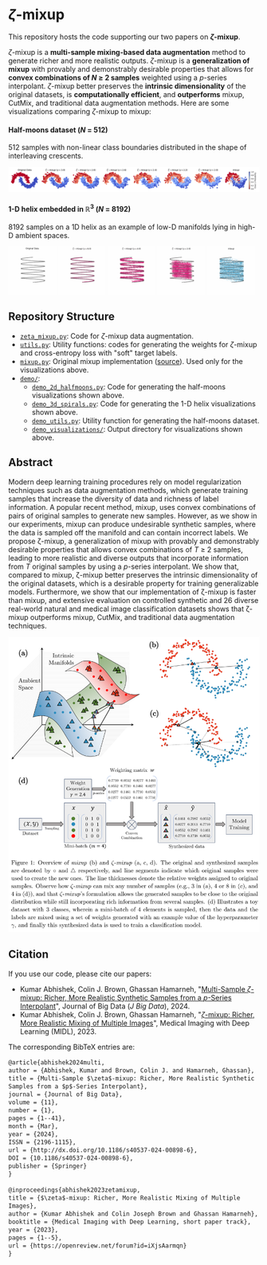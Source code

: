 # _ζ_-mixup

This repository hosts the code supporting our two papers on **_ζ_-mixup**.

_ζ_-mixup is a **multi-sample mixing-based data augmentation** method to generate richer and more realistic outputs. _ζ_-mixup is a **generalization of mixup** with provably and demonstrably desirable properties that allows for **convex combinations of _N_ ≥ 2 samples** weighted using a _p_-series interpolant. _ζ_-mixup better preserves the **intrinsic dimensionality** of the original datasets, is **computationally efficient**, and **outperforms** mixup, CutMix, and traditional data augmentation methods. Here are some visualizations comparing _ζ_-mixup to mixup:

#### Half-moons dataset (_N_ = 512)
512 samples with non-linear class boundaries distributed in the shape of interleaving crescents.

![halfmoons](demo/demo_visualizations//demo_2d_halfmoons.png)

#### 1-D helix embedded in $\mathbb{R}^3$ (_N_ = 8192) 
8192 samples on a 1D helix as an example of low-D manifolds lying in high-D ambient spaces.

<!-- https://felixhayashi.github.io/ReadmeGalleryCreatorForGitHub/ -->
<img src="demo/demo_visualizations/demo_3d_spirals_original.gif" width="19%"></img>
<img src="demo/demo_visualizations/demo_3d_spirals_zeta-mixup_6.0.gif" width="19%"></img>
<img src="demo/demo_visualizations/demo_3d_spirals_zeta-mixup_4.0.gif" width="19%"></img>
<img src="demo/demo_visualizations/demo_3d_spirals_zeta-mixup_2.0.gif" width="19%"></img>
<img src="demo/demo_visualizations/demo_3d_spirals_mixup.gif" width="19%"></img>

## Repository Structure

- [`zeta_mixup.py`](zeta_mixup.py): Code for _ζ_-mixup data augmentation.
- [`utils.py`](utils.py): Utility functions: codes for generating the weights for _ζ_-mixup and cross-entropy loss with "soft" target labels.
- [`mixup.py`](mixup.py): Original mixup implementation ([source](https://github.com/hongyi-zhang/mixup/blob/master/cifar/utils.py#L17)). Used only for the visualizations above.
- [`demo/`](demo/): 
    - [`demo_2d_halfmoons.py`](demo/demo_2d_halfmoons.py): Code for generating the half-moons visualizations shown above.
    - [`demo_3d_spirals.py`](demo/demo_3d_spirals.py): Code for generating the 1-D helix visualizations shown above.
    - [`demo_utils.py`](demo/demo_utils.py): Utility function for generating the half-moons dataset.
    - [`demo_visualizations/`](demo/demo_visualizations/): Output directory for visualizations shown above.

## Abstract

Modern deep learning training procedures rely on model regularization techniques such as data augmentation methods, which generate training samples that increase the diversity of data and richness of label information. A popular recent method, mixup, uses convex combinations of pairs of original samples to generate new samples. However, as we show in our experiments, mixup can produce undesirable synthetic samples, where the data is sampled off the manifold and can contain incorrect labels. We propose ζ-mixup, a generalization of mixup with provably and demonstrably desirable properties that allows convex combinations of _T_ ≥ 2 samples, leading to more realistic and diverse outputs that incorporate information from _T_ original samples by using a _p_-series interpolant. We show that, compared to mixup, ζ-mixup better preserves the intrinsic dimensionality of the original datasets, which is a desirable property for training generalizable models. Furthermore, we show that our implementation of ζ-mixup is faster than mixup, and extensive evaluation on controlled synthetic and 26 diverse real-world natural and medical image classification datasets shows that ζ-mixup outperforms mixup, CutMix, and traditional data augmentation techniques.

![ζ-mixup overview](overview.png)

## Citation

If you use our code, please cite our papers: 

- Kumar Abhishek, Colin J. Brown, Ghassan Hamarneh, "[Multi-Sample _ζ_-mixup: Richer, More Realistic Synthetic Samples from a _p_-Series Interpolant](https://journalofbigdata.springeropen.com/articles/10.1186/s40537-024-00898-6)", Journal of Big Data (_J Big Data_), 2024.
- Kumar Abhishek, Colin J. Brown, Ghassan Hamarneh, "[_ζ_-mixup: Richer, More Realistic Mixing of Multiple Images]()", Medical Imaging with Deep Learning (MIDL), 2023.

The corresponding BibTeX entries are:

```
@article{abhishek2024multi,
author = {Abhishek, Kumar and Brown, Colin J. and Hamarneh, Ghassan},
title = {Multi-Sample $\zeta$-mixup: Richer, More Realistic Synthetic Samples from a $p$-Series Interpolant},
journal = {Journal of Big Data},
volume = {11},
number = {1},
pages = {1--41},
month = {Mar},
year = {2024},
ISSN = {2196-1115},
url = {http://dx.doi.org/10.1186/s40537-024-00898-6},
DOI = {10.1186/s40537-024-00898-6},
publisher = {Springer}
}

@inproceedings{abhishek2023zetamixup,
title = {$\zeta$-mixup: Richer, More Realistic Mixing of Multiple Images},
author = {Kumar Abhishek and Colin Joseph Brown and Ghassan Hamarneh},
booktitle = {Medical Imaging with Deep Learning, short paper track},
year = {2023},
pages = {1--5},
url = {https://openreview.net/forum?id=iXjsAarmqn}
}
```

